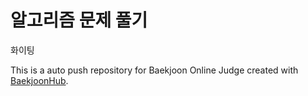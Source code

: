 # 알고리즘 문제 풀기

화이팅

This is a auto push repository for Baekjoon Online Judge created with [BaekjoonHub](https://github.com/BaekjoonHub/BaekjoonHub).
